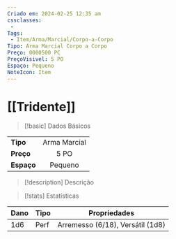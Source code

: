 ```yaml
---
Criado em: 2024-02-25 12:35 am
cssclasses:
 - 
Tags:
 - Item/Arma/Marcial/Corpo-a-Corpo
Tipo: Arma Marcial Corpo a Corpo
Preço: 0000500 PC
PreçoVisivel: 5 PO
Espaço: Pequeno
NoteIcon: Item
---
```

# [[Tridente]]

> [!basic] Dados Básicos
> 
|            |     |
| ---------- |:---:|
| **Tipo**   |  Arma Marcial   |
| **Preço**  |  5 PO   |
| **Espaço** |  Pequeno   |
>
 
> [!description] Descrição
> 
>

> [!stats] Estatísticas
>
| Dano  | Tipo | Propriedades |
| --- | ----- | ----------- |
|  1d6   |  Perf     |   Arremesso (6/18), Versátil (1d8)          |
